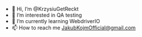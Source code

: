 - 👋 Hi, I’m @KrzysiuGetReckt
- 👀 I’m interested in QA testing
- 🌱 I’m currently learning WebdriverIO
- 📫 How to reach me JakubKojmOfficial@gmail.com

<!---
KrzysiuGetReckt/KrzysiuGetReckt is a ✨ special ✨ repository because its `README.md` (this file) appears on your GitHub profile.
You can click the Preview link to take a look at your changes.
--->
